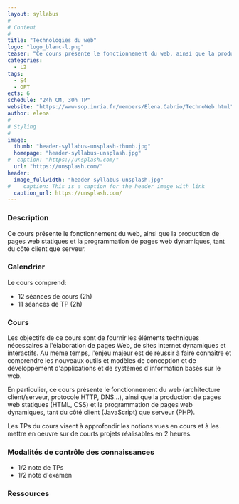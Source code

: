```yaml
---
layout: syllabus
#
# Content
#
title: "Technologies du web"
logo: "logo_blanc-l.png"
teaser: "Ce cours présente le fonctionnement du web, ainsi que la production de pages web statiques et la programmation de pages web dynamiques, tant du côté client que serveur. "
categories:
  - L2
tags:
  - S4
  - OPT
ects: 6
schedule: "24h CM, 30h TP"
website: "https://www-sop.inria.fr/members/Elena.Cabrio/TechnoWeb.html"
author: elena
#
# Styling
#
image:
  thumb: "header-syllabus-unsplash-thumb.jpg"
  homepage: "header-syllabus-unsplash.jpg"
#  caption: "https://unsplash.com/"
  url: "https://unsplash.com/"
header:
  image_fullwidth: "header-syllabus-unsplash.jpg"
#    caption: This is a caption for the header image with link
  caption_url: https://unsplash.com/  
---
```


###  Description ###
Ce cours présente le fonctionnement du web, ainsi que la production de pages web statiques et la programmation de pages web dynamiques, tant du côté client que serveur.


###  Calendrier ###

Le cours comprend:

- 12 séances de cours (2h)
- 11 séances de TP (2h)

###  Cours ###
Les objectifs de ce cours sont de fournir les éléments techniques nécessaires à l'élaboration de pages Web, de sites internet dynamiques et interactifs. Au meme temps, l'enjeu majeur est de réussir à faire connaître et comprendre les nouveaux outils et modèles de conception et de développement d'applications et de systèmes d'information basés sur le web.

En particulier, ce cours présente le fonctionnement du web (architecture client/serveur, protocole HTTP, DNS...), ainsi que la production de pages web statiques (HTML, CSS) et la programmation de pages web dynamiques, tant du côté client (JavaScript) que serveur (PHP). 

Les TPs du cours visent à approfondir les notions vues en cours et à les mettre en oeuvre sur de courts projets réalisables en 2 heures.



###  Modalités de contrôle des connaissances ###
- 1/2 note de TPs
- 1/2 note d'examen

###  Ressources ###
